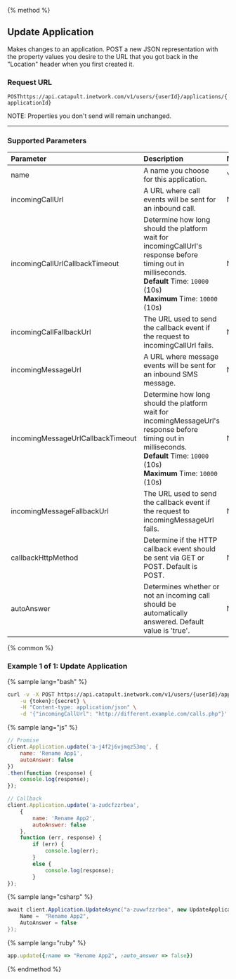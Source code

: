 {% method %}

## Update Application
Makes changes to an application. POST a new JSON representation with the property values you desire to the URL that you got back in the "Location" header when you first created it.

### Request URL

<code class="post">POST</code>`https://api.catapult.inetwork.com/v1/users/{userId}/applications/{applicationId}`

<aside class="alert general small">
<p>
NOTE: Properties you don't send will remain unchanged.
</p>
</aside>

---

### Supported Parameters

| Parameter                         | Description                                                                                                                                                                                | Mandatory |
|:----------------------------------|:-------------------------------------------------------------------------------------------------------------------------------------------------------------------------------------------|:----------|
| name                              | A name you choose for this application.                                                                                                                                                    | Yes       |
| incomingCallUrl                   | A URL where call events will be sent for an inbound call.                                                                                                                                  | No        |
| incomingCallUrlCallbackTimeout    | Determine how long should the platform wait for incomingCallUrl's response before timing out in milliseconds. <br> **Default** Time: `10000` (10s) <br> **Maximum** Time: `10000` (10s)    | No        |
| incomingCallFallbackUrl           | The URL used to send the callback event if the request to incomingCallUrl fails.                                                                                                           | No        |
| incomingMessageUrl                | A URL where message events will be sent for an inbound SMS message.                                                                                                                        | No        |
| incomingMessageUrlCallbackTimeout | Determine how long should the platform wait for incomingMessageUrl's response before timing out in milliseconds. <br> **Default** Time: `10000` (10s) <br> **Maximum** Time: `10000` (10s) | No        |
| incomingMessageFallbackUrl        | The URL used to send the callback event if the request to incomingMessageUrl fails.                                                                                                        | No        |
| callbackHttpMethod                | Determine if the HTTP callback event should be sent via GET or POST. Default is POST.                                                                           | No        |
| autoAnswer                        | Determines whether or not an incoming call should be automatically answered. Default value is 'true'.                                                                                      | No        |

{% common %}

### Example 1 of 1: Update Application

{% sample lang="bash" %}

```bash
curl -v -X POST https://api.catapult.inetwork.com/v1/users/{userId}/applications/{applicationId} \
	-u {token}:{secret} \
	-H "Content-type: application/json" \
	-d '{"incomingCallUrl": "http://different.example.com/calls.php"}'
```

{% sample lang="js" %}

```js
// Promise
client.Application.update('a-j4f2j6vjmqz53mq', {
	name: 'Rename App1',
	autoAnswer: false
})
.then(function (response) {
	console.log(response);
});

// Callback
client.Application.update('a-zudcfzzrbea',
	{
		name: 'Rename App2',
		autoAnswer: false
	},
	function (err, response) {
		if (err) {
			console.log(err);
		}
		else {
			console.log(response);
		}
});
```

{% sample lang="csharp" %}

```csharp
await client.Application.UpdateAsync("a-zuwwfzzrbea", new UpdateApplicationData{
	Name =  "Rename App2",
	AutoAnswer = false
});
```

{% sample lang="ruby" %}

```ruby
app.update({:name => "Rename App2", :auto_answer => false})
```
{% endmethod %}
